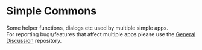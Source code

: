 # Simple Commons
Some helper functions, dialogs etc used by multiple simple apps.</br>
For reporting bugs/features that affect multiple apps please use the <a href="https://github.com/nibav/General-Discussion">General Discussion</a> repository.
